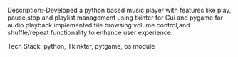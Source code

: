 Description:-Developed a python based music player with features like play, pause,stop and playlist management using tkinter for Gui and pygame for audio playback.implemented file browsing.volume control,and shuffle/repeat functionality to enhance user experience.

Tech Stack: python, Tkinkter, pytgame, os module
